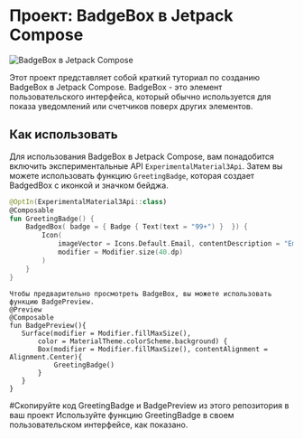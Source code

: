 # Проект: BadgeBox в Jetpack Compose

![BadgeBox в Jetpack Compose](https://example.com/screenshot.png)

Этот проект представляет собой краткий туториал по созданию BadgeBox в Jetpack Compose. BadgeBox - это элемент пользовательского интерфейса, который обычно используется для показа уведомлений или счетчиков поверх других элементов.

## Как использовать

Для использования BadgeBox в Jetpack Compose, вам понадобится включить экспериментальные API `ExperimentalMaterial3Api`. Затем вы можете использовать функцию `GreetingBadge`, которая создает BadgedBox с иконкой и значком бейджа.

```kotlin
@OptIn(ExperimentalMaterial3Api::class)
@Composable
fun GreetingBadge() {
    BadgedBox( badge = { Badge { Text(text = "99+") }  }) {
        Icon(
            imageVector = Icons.Default.Email, contentDescription = "Email",
            modifier = Modifier.size(40.dp)
        )
    }
}
```
```
Чтобы предварительно просмотреть BadgeBox, вы можете использовать функцию BadgePreview.
@Preview
@Composable
fun BadgePreview(){
   Surface(modifier = Modifier.fillMaxSize(),
       color = MaterialTheme.colorScheme.background) {
       Box(modifier = Modifier.fillMaxSize(), contentAlignment = Alignment.Center){
           GreetingBadge()
       }
   }
}
```
#Скопируйте код GreetingBadge и BadgePreview из этого репозитория в ваш проект
Используйте функцию GreetingBadge в своем пользовательском интерфейсе, как показано.
